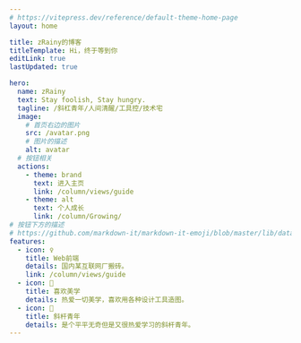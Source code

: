 ```yaml
---
# https://vitepress.dev/reference/default-theme-home-page
layout: home

title: zRainy的博客
titleTemplate: Hi，终于等到你
editLink: true
lastUpdated: true

hero:
  name: zRainy
  text: Stay foolish, Stay hungry.
  tagline: /斜杠青年/人间清醒/工具控/技术宅
  image:
    # 首页右边的图片
    src: /avatar.png
    # 图片的描述
    alt: avatar
  # 按钮相关
  actions:
    - theme: brand
      text: 进入主页
      link: /column/views/guide
    - theme: alt
      text: 个人成长
      link: /column/Growing/
# 按钮下方的描述
# https://github.com/markdown-it/markdown-it-emoji/blob/master/lib/data/full.mjs
features:
  - icon: ♀️
    title: Web前端
    details: 国内某互联网厂搬砖。
    link: /column/views/guide
  - icon: 🎨
    title: 喜欢美学
    details: 热爱一切美学，喜欢用各种设计工具造图。
  - icon: 🧩
    title: 斜杆青年
    details: 是个平平无奇但是又很热爱学习的斜杆青年。
---
```


<!-- 自定义组件 -->
<!-- <script setup>
import home from './components/home.vue';
</script> -->
<!-- <home /> -->
